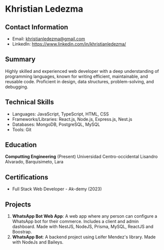 # Khristian Ledezma

## Contact Information
- Email: khristianledezma@gmail.com
- LinkedIn: https://www.linkedin.com/in/khristianledezma/

## Summary
Highly skilled and experienced web developer with a deep understanding of programming languages, known for writing efficient, maintainable, and reusable code. Proficient in design, data structures, problem-solving, and debugging.

## Technical Skills
- Languages: JavaScript, TypeScript, HTML, CSS
- Frameworks/Libraries: React.js, Node.js, Express.js, Nest.js
- Databases: MongoDB, PostgreSQL, MySQL
- Tools: Git

## Education
**Computting Engineering** (Present)
Universidad Centro-occidental Lisandro Alvarado, Barquisimeto, Lara

## Certifications
- Full Stack Web Developer - Ak-demy (2023)

## Projects
1. **WhatsApp Bot Web App**: A web app where any person can configure a WhatsApp bot for their commerce. Includes a client and admin dashboard. Made with NestJS, NodeJS, Prisma, MySQL, ReactJS and Boostrap.
2. **WhatsApp Bot**: A backend project using Leifer Mendez's library. Made with NodeJs and Baileys.
